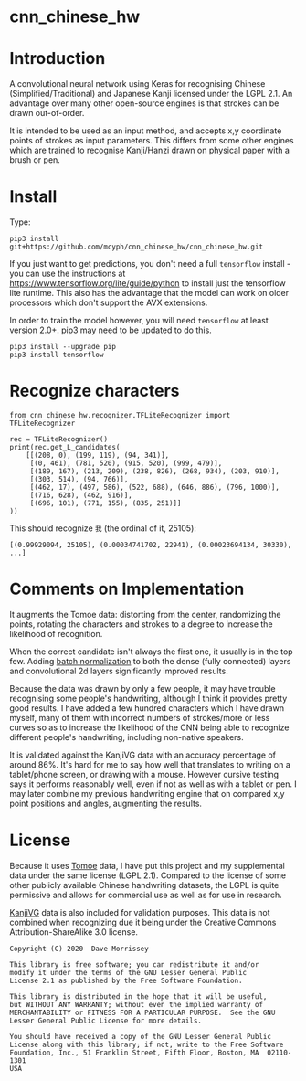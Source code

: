 # cnn_chinese_hw

# Introduction

A convolutional neural network using Keras for recognising Chinese 
(Simplified/Traditional) and Japanese Kanji licensed under the LGPL 2.1. 
An advantage over many other open-source engines is that strokes can 
be drawn out-of-order. 

It is intended to be used as an input method, and accepts x,y coordinate 
points of strokes as input parameters. This differs from some other
engines which are trained to recognise Kanji/Hanzi drawn on physical 
paper with a brush or pen.

# Install

Type:

    pip3 install git+https://github.com/mcyph/cnn_chinese_hw/cnn_chinese_hw.git

If you just want to get predictions, you don't need a full `tensorflow` install -
you can use the instructions at https://www.tensorflow.org/lite/guide/python
to install just the tensorflow lite runtime. This also has the advantage that
the model can work on older processors which don't support the AVX extensions.

In order to train the model however, you will need `tensorflow` at least version 2.0+.
pip3 may need to be updated to do this.

    pip3 install --upgrade pip
    pip3 install tensorflow

# Recognize characters

    from cnn_chinese_hw.recognizer.TFLiteRecognizer import TFLiteRecognizer
    
    rec = TFLiteRecognizer()
    print(rec.get_L_candidates(
        [[(208, 0), (199, 119), (94, 341)],
         [(0, 461), (781, 520), (915, 520), (999, 479)],
         [(189, 167), (213, 209), (238, 826), (268, 934), (203, 910)],
         [(303, 514), (94, 766)],
         [(462, 17), (497, 586), (522, 688), (646, 886), (796, 1000)],
         [(716, 628), (462, 916)],
         [(696, 101), (771, 155), (835, 251)]]
    ))

This should recognize `我` (the ordinal of it, 25105):

    [(0.99929094, 25105), (0.00034741702, 22941), (0.00023694134, 30330), ...]

# Comments on Implementation

It augments the Tomoe data: distorting from the center, randomizing the points, 
rotating the characters and strokes to a degree to increase the likelihood of 
recognition. 

When the correct candidate isn't always the first one, it usually 
is in the top few. Adding 
[batch normalization](https://www.kdnuggets.com/2018/09/dropout-convolutional-networks.html) 
to both the dense (fully connected) layers and convolutional 2d layers 
significantly improved results.

Because the data was drawn by only a few people, it may have trouble 
recognising some people's handwriting, although I think it provides pretty good
results. I have added a few hundred characters which I have drawn myself, 
many of them with incorrect numbers of strokes/more or less curves so as to 
increase the likelihood of the CNN being able to recognize different 
people's handwriting, including non-native speakers. 

It is validated against the KanjiVG data with an accuracy percentage of 
around 86%. It's hard for me to say how well that translates to
writing on a tablet/phone screen, or drawing with a mouse. However cursive 
testing says it performs reasonably well, even if not as well as with 
a tablet or pen. I may later combine my previous handwriting engine that 
on compared x,y point positions and angles, augmenting the results. 

# License

Because it uses [Tomoe](https://sourceforge.net/projects/tomoe/) data, 
I have put this project and my supplemental data under the same license 
(LGPL 2.1). Compared to the license of some other publicly 
available Chinese handwriting datasets, the LGPL is quite permissive 
and allows for commercial use as well as for use in research.

[KanjiVG](https://kanjivg.tagaini.net/) data is also included for 
validation purposes. This data is not combined when recognizing due 
it being under the Creative Commons Attribution-ShareAlike 3.0 
license. 


    Copyright (C) 2020  Dave Morrissey
    
    This library is free software; you can redistribute it and/or
    modify it under the terms of the GNU Lesser General Public
    License 2.1 as published by the Free Software Foundation.
    
    This library is distributed in the hope that it will be useful,
    but WITHOUT ANY WARRANTY; without even the implied warranty of
    MERCHANTABILITY or FITNESS FOR A PARTICULAR PURPOSE.  See the GNU
    Lesser General Public License for more details.
    
    You should have received a copy of the GNU Lesser General Public
    License along with this library; if not, write to the Free Software
    Foundation, Inc., 51 Franklin Street, Fifth Floor, Boston, MA  02110-1301
    USA
